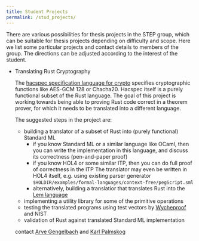 ```yaml
---
title: Student Projects
permalink: /stud_projects/
---
```


There are various possibilities for thesis projects in the STEP group, which can be suitable for thesis projects depending on difficulty and scope.
Here we list some particular projects and contact details to members of the group.
The directions can be adjusted according to the interest of the student.


- Translating Rust Cryptography

  The [hacspec specification language for crypto](https://hacspec.org/) specifies cryptographic functions like AES-GCM 128 or Chacha20. Hacspec itself is a purely functional subset of the Rust language.
  The goal of this project is working towards being able to proving Rust code correct in a theorem prover, for which it needs to be translated into a different language.

  The suggested steps in the project are:

  - building a translator of a subset of Rust into (purely functional) Standard ML
    - if you know Standard ML or a similar language like OCaml, then you can write the implementation in this language, and discuss its correctness (pen-and-paper proof)
    - if you know HOL4 or some similar ITP, then you can do full proof of correctness in the ITP
      The translator may even be written in HOL4 itself, e.g. using existing parser generator `$HOLDIR/examples/formal-languages/context-free/pegScript.sml`
    - alternatively, building a translatior that translates Rust into the [Lem language](https://www.cl.cam.ac.uk/~pes20/lem/)
  - implementing a utility library for some of the primitive operations
  - testing the translated programs using test vectors by [Wycheproof](https://github.com/google/wycheproof) and NIST
  - validation of Rust against translated Standard ML implementation

  contact [Arve Gengelbach](https://www.kth.se/profile/arveg) and [Karl Palmskog](https://www.kth.se/profile/palmskog)

